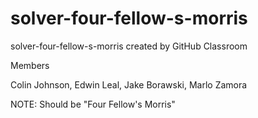 # solver-four-fellow-s-morris
solver-four-fellow-s-morris created by GitHub Classroom

Members

Colin Johnson,
Edwin Leal,
Jake Borawski,
Marlo Zamora


NOTE: Should be "Four Fellow's Morris"
